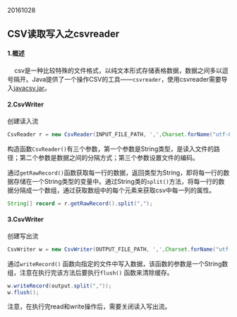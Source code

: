20161028  
## CSV读取写入之csvreader   

#### 1.概述   
&nbsp;&nbsp;&nbsp;&nbsp;csv是一种比较特殊的文件格式，以纯文本形式存储表格数据，数据之间多以逗号隔开。Java提供了一个操作CSV的工具——` csvreader `，使用csvreader需要导入<a href="jar/javacsv.jar">javacsv.jar</a>。    

#### 2.CsvWriter   
创建读入流   
```java  
CsvReader r = new CsvReader(INPUT_FILE_PATH, ',',Charset.forName("utf-8"));    
```    
构造函数` CsvReader() `有三个参数，第一个参数是String类型，是读入文件的路径；第二个参数是数据之间的分隔方式；第三个参数设置文件的编码。   

通过` getRawRecord() `函数获取每一行的数据，返回类型为String，即将每一行的数据存储在一个String类型的变量中。通过String类的` split() `方法，将每一行的数据分隔成一个数组，通过获取数组中的每个元素来获取csv中每一列的属性。    
```java   
String[] record = r.getRawRecord().split(",");   
```   
#### 3.CsvWriter   
创建写出流     
```java      
CsvWriter w = new CsvWriter(OUTPUT_FILE_PATH, ',',Charset.forName("utf-8"));   
```   
通过` writeRecord() ` 函数向指定的文件中写入数据，该函数的参数是一个String数组，注意在执行完该方法后要执行` flush() ` 函数来清除缓存。   
```java   
w.writeRecord(output.split(",")); 
w.flush();   
```   

注意，在执行完read和write操作后，需要关闭读入写出流。
